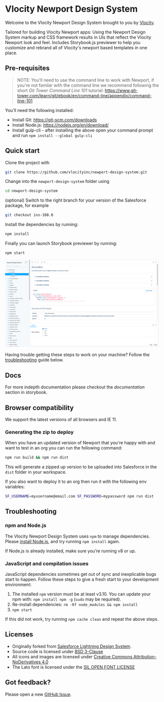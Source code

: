 # Vlocity Newport Design System

Welcome to the Vlocity Newport Design System brought to you by [Vlocity](https://vlocity.com).

Tailored for building Vlocity Newport apps: Using the Newport Design System markup and CSS framework results in UIs that reflect the Vlocity Newport look and feel. Includes Storybook.js previewer to help you customize and rebrand all of Vlocity's newport based templates in one place.

## Pre-requisites

> NOTE: You'll need to use the command line to work with Newport, if you're not familar with the command line we recommend following the short *Git Tower Command Line 101* tutorial: https://www.git-tower.com/learn/git/ebook/en/command-line/appendix/command-line-101

You'll need the following installed:

 - Install Git: https://git-scm.com/downloads
 - Install Node.js: https://nodejs.org/en/download/
 - Install gulp-cli - after installing the above open your command prompt and run `npm install --global gulp-cli`



## Quick start

Clone the project with

```bash
git clone https://github.com/vlocityinc/newport-design-system.git
```

Change into the `newport-design-system` folder using

```bash
cd newport-design-system
```

(optional) Switch to the right branch for your version of the Salesforce package, for example

```bash
git checkout ins-108.0
```

Install the dependencies by running:

```bash
npm install
```

Finally you can launch Storybook previewer by running:

```bash
npm start
```

![Preview in Storybook](./docs/previewer.v1.png)

Having trouble getting these steps to work on your machine? Follow the [troubleshooting](#troubleshooting) guide below.

## Docs

For more indepth documentation please checkout the *documentation* section in storybook.

## Browser compatibility

We support the latest versions of all browsers and IE 11.

### Generating the zip to deploy

When you have an updated version of Newport that you're happy with and want to test in an org you can run the following command:

```bash
npm run build && npm run dist
```

This will generate a zipped up version to be uploaded into Salesforce in the `dist` folder in your workspace.

If you also want to deploy it to an org then run it with the following env variables:

```bash
SF_USERNAME=myusername@email.com SF_PASSWORD=mypassword npm run dist
```



## Troubleshooting

### npm and Node.js

The Vlocity Newport Design System uses `npm` to manage dependencies. Please [install Node.js](https://nodejs.org), and try running `npm install` again.

If Node.js is already installed, make sure you’re running v8 or up.

### JavaScript and compilation issues

JavaScript dependencies sometimes get out of sync and inexplicable bugs start to happen. Follow these steps to give a fresh start to your development environment:

1. The installed `npm` version must be at least v3.10. You can update your npm with: `npm install npm -g` (`sudo` may be required).
2. Re-install dependencies: `rm -Rf node_modules && npm install`
3. `npm start`

If this did not work, try running `npm cache clean` and repeat the above steps.

## Licenses

- Originally forked from [Salesforce Lightning Design System](https://lightningdesignsystem.com).
- Source code is licensed under [BSD 3-Clause](https://git.io/sfdc-license)
- All icons and images are licensed under [Creative Commons Attribution-NoDerivatives 4.0](https://github.com/vlocityinc/newport-design-system/blob/master/LICENSE-icons-images.txt)
- The Lato font is licensed under the [SIL OPEN FONT LICENSE](https://github.com/vlocityinc/newport-design-system/blob/master/LICENSE-font.txt)

## Got feedback?

Please open a new <a href="https://github.com/vlocityinc/newport-design-system/issues">GitHub Issue</a>.
